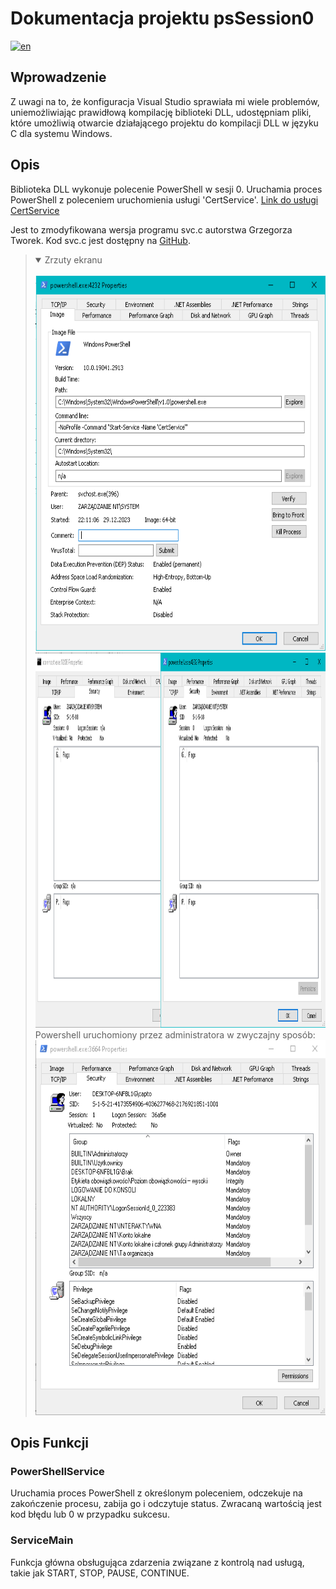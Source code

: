 # Dokumentacja projektu psSession0

[![en](https://img.shields.io/badge/lang-en-red.svg)](https://github.com/IsJackAlive/CaptoWindows/tree/main/psSession0/README.en.md)

## Wprowadzenie

Z uwagi na to, że konfiguracja Visual Studio sprawiała mi wiele problemów, uniemożliwiając prawidłową kompilację biblioteki DLL, udostępniam pliki, które umożliwią otwarcie działającego projektu do kompilacji DLL w języku C dla systemu Windows.

## Opis

Biblioteka DLL wykonuje polecenie PowerShell w sesji 0. 
Uruchamia proces PowerShell z poleceniem uruchomienia usługi 'CertService'.
<a href="https://github.com/IsJackAlive/CaptoWindows/tree/main/certService">Link do usługi CertService</a>

Jest to zmodyfikowana wersja programu svc.c autorstwa Grzegorza Tworek. Kod svc.c jest dostępny na <a href="https://github.com/gtworek/PSBits/blob/master/Services/sekurak/svc.c">GitHub</a>.

> <details open>
>  <summary>Zrzuty ekranu</summary> </br>
>    <img alt="" src=".scs/0.png" height=600px>
>    <img alt="" src=".scs/1.png" height=600px> </br>
>    Powershell uruchomiony przez administratora w zwyczajny sposób:
>    <img alt="" src=".scs/2.png" height=600px>
> </details>

## Opis Funkcji

### PowerShellService

Uruchamia proces PowerShell z określonym poleceniem, odczekuje na zakończenie procesu, zabija go i odczytuje status. Zwracaną wartością jest kod błędu lub 0 w przypadku sukcesu.

### ServiceMain

Funkcja główna obsługująca zdarzenia związane z kontrolą nad usługą, takie jak START, STOP, PAUSE, CONTINUE.